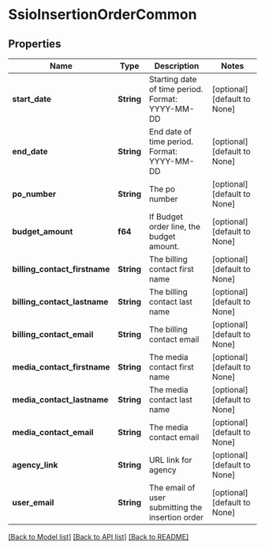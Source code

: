 # SsioInsertionOrderCommon

## Properties
Name | Type | Description | Notes
------------ | ------------- | ------------- | -------------
**start_date** | **String** | Starting date of time period. Format: YYYY-MM-DD | [optional] [default to None]
**end_date** | **String** | End date of time period. Format: YYYY-MM-DD | [optional] [default to None]
**po_number** | **String** | The po number | [optional] [default to None]
**budget_amount** | **f64** | If Budget order line, the budget amount. | [optional] [default to None]
**billing_contact_firstname** | **String** | The billing contact first name | [optional] [default to None]
**billing_contact_lastname** | **String** | The billing contact last name | [optional] [default to None]
**billing_contact_email** | **String** | The billing contact email | [optional] [default to None]
**media_contact_firstname** | **String** | The media contact first name | [optional] [default to None]
**media_contact_lastname** | **String** | The media contact last name | [optional] [default to None]
**media_contact_email** | **String** | The media contact email | [optional] [default to None]
**agency_link** | **String** | URL link for agency | [optional] [default to None]
**user_email** | **String** | The email of user submitting the insertion order | [optional] [default to None]

[[Back to Model list]](../README.md#documentation-for-models) [[Back to API list]](../README.md#documentation-for-api-endpoints) [[Back to README]](../README.md)


